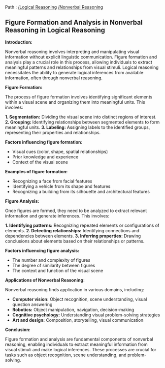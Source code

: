 Path : [/Logical Reasoning](../../index.md) [/Nonverbal Reasoning](../index.md)
## Figure Formation and Analysis in Nonverbal Reasoning in Logical Reasoning

**Introduction:**

Nonverbal reasoning involves interpreting and manipulating visual information without explicit linguistic communication. Figure formation and analysis play a crucial role in this process, allowing individuals to extract meaningful patterns and relationships from visual stimuli. Logical reasoning necessitates the ability to generate logical inferences from available information, often through nonverbal reasoning.

**Figure Formation:**

The process of figure formation involves identifying significant elements within a visual scene and organizing them into meaningful units. This involves:

**1. Segmentation:** Dividing the visual scene into distinct regions of interest.
**2. Grouping:** Identifying relationships between segmented elements to form meaningful units.
**3. Labeling:** Assigning labels to the identified groups, representing their properties and relationships.


**Factors influencing figure formation:**

* Visual cues (color, shape, spatial relationships)
* Prior knowledge and experience
* Context of the visual scene


**Examples of figure formation:**

* Recognizing a face from facial features
* Identifying a vehicle from its shape and features
* Recognizing a building from its silhouette and architectural features


**Figure Analysis:**

Once figures are formed, they need to be analyzed to extract relevant information and generate inferences. This involves:

**1. Identifying patterns:** Recognizing repeated elements or configurations of elements.
**2. Detecting relationships:** Identifying connections and dependencies between elements.
**3. Inferring properties:** Drawing conclusions about elements based on their relationships or patterns.


**Factors influencing figure analysis:**

* The number and complexity of figures
* The degree of similarity between figures
* The context and function of the visual scene


**Applications of Nonverbal Reasoning:**

Nonverbal reasoning finds application in various domains, including:

* **Computer vision:** Object recognition, scene understanding, visual question answering
* **Robotics:** Object manipulation, navigation, decision-making
* **Cognitive psychology:** Understanding visual problem-solving strategies
* **Art and design:** Composition, storytelling, visual communication


**Conclusion:**

Figure formation and analysis are fundamental components of nonverbal reasoning, enabling individuals to extract meaningful information from visual stimuli and make logical inferences. These processes are crucial for tasks such as object recognition, scene understanding, and problem-solving.

